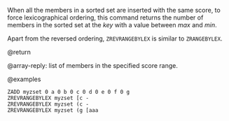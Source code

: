When all the members in a sorted set are inserted with the same score, to force lexicographical ordering, this command returns the number of members in the sorted set at the _key_ with a value between _max_ and _min_.


Apart from the reversed ordering, `ZREVRANGEBYLEX` is similar to `ZRANGEBYLEX`.

@return

@array-reply: list of members in the specified score range.

@examples

```cli
ZADD myzset 0 a 0 b 0 c 0 d 0 e 0 f 0 g
ZREVRANGEBYLEX myzset [c -
ZREVRANGEBYLEX myzset (c -
ZREVRANGEBYLEX myzset (g [aaa
```
